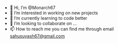 - 👋 Hi, I’m @Monarch67
- 👀 I’m interested in working on new projects
- 🌱 I’m currently learning to code better
- 💞️ I’m looking to collaborate on ...
- 📫 How to reach me you can find me through email sahusuyash67@gmail.com

<!---
Monarch67/Monarch67 is a ✨ special ✨ repository because its `README.md` (this file) appears on your GitHub profile.
You can click the Preview link to take a look at your changes.
--->
